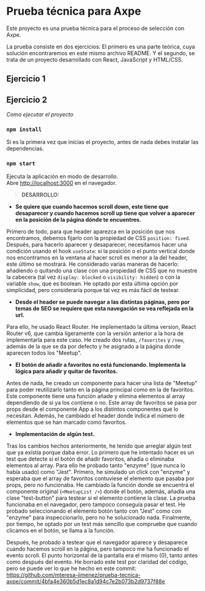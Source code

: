 # Prueba técnica para Axpe

Este proyecto es una prueba técnica para el proceso de selección con Axpe.

La prueba consiste en dos ejercicios. El primero es una parte teórica, cuya solución encontraremos en este mismo archivo README. Y el segundo, se trata de un proyecto desarrollado con React, JavaScript y HTML/CSS.

## Ejercicio 1


## Ejercicio 2

*Como ejecutar el proyecto*

### `npm install`

Si es la primera vez que inicias el proyecto, antes de nada debes instalar las dependencias.

### `npm start`

Ejecuta la aplicación en modo de desarrollo.\
Abre [http://localhost:3000](http://localhost:3000) en el navegador.



> **DESARROLLO:**

- **Se quiere que cuando hacemos scroll down, este tiene que desaparecer y cuando hacemos scroll up tiene que volver a aparecer en la posición de la página dónde te encuentres.** 

Primero de todo, para que header aparezca en la posición que nos encontramos, debemos fijarlo con la propiedad de CSS `position: fixed`.
Después, para hacerlo aparecer y desaparecer, necesitamos hacer una condición usando el hook `useState`: si la posición o el punto vertical donde nos encontramos en la ventana al hacer scroll es menor a la del header, este último se mostrará. He considerado varias maneras de hacerlo: añadiendo o quitando una clase con una propiedad de CSS que no muestre la cabecera (tal vez `display: blocked` o `visibility: hidden`) o con la variable `show`, que es boolean. He optado por esta última opción por simplicidad, pero consideraría porque tal vez es más fácil de testear.


- **Desde el header se puede navegar a las distintas páginas, pero por temas de SEO se requiere que esta navegación se vea reflejada en la url.** 

Para ello, he usado React Router. He implementado la última version, React Router v6, que cambia ligeramente con la versión anterior a la hora de implementarla para este caso. He creado dos rutas, `/favorites` y `/new`, además de la que se da por defecto y he asignado a la página donde aparecen todos los "Meetup".

- **El botón de añadir a favoritos no está funcionando. Implementa la lógica para añadir y quitar de favoritos.**

Antes de nada, he creado un componente para hacer una lista de "Meetup" para poder reutilizarlo tanto en la página principal como en la de favoritos. Este componente tiene una función añade y elimina elementos al array dependiendo de si ya los contiene o no. Este array de favoritos se pasa por props desde el componente App a los distintos componentes que lo necesitan. Además, he cambiado el header donde indica el número de elementos que se han marcado como favoritos.

- **Implementación de algún test.**

Tras los cambios hechos anteriormente, he tenido que arreglar algún test que ya existía porque daba error.
Lo primero que he intentado hacer es un test que detecte si el botón de añadir favoritos, añadía o eliminaba elementos al array. Para ello he probado tanto "enzyme" (que nunca lo había usado) como "Jest". Primero, he simulado un click con "enzyme" y esperaba que el array de favoritos contuviese el elemento que pasaba por props, pero no funcionaba. He cambiado la función donde se encuentra el componente original (`<MeetupList />`) donde el botón, además, añadía una clase "test-button" para testear si el elemento contiene la clase. La prueba funcionaba en el navegador, pero tampoco conseguía pasar el test. He probado seleccionando el elemento botón tanto con "Jest" como con "enzyme" para inspeccionarlo, pero no he solucionado nada. Finalmente, por tiempo, he optado por un test más sencillo que compruebe que cuando clicamos en el botón, se llama a la función.

Después, he probado a testear que el navegador aparece y desaparece cuando hacemos scroll en la página, pero tampoco me ha funcionado el evento scroll. El punto horizontal de la pantalla era el mismo (0), tanto antes como después del evento. He borrado este test por claridad del código, pero se puede ver lo que he hecho en este commit: https://github.com/mteresa-jimenez/prueba-tecnica-axpe/commit/4bfa4e360b5d1ec8a1d94c7e2b073b2d9737f88e








